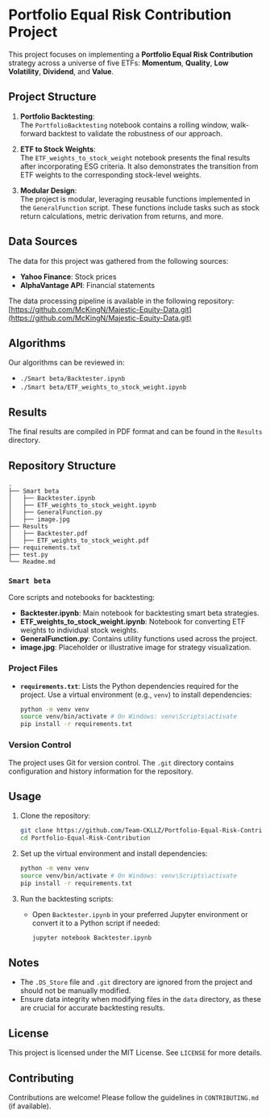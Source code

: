 # Portfolio Equal Risk Contribution Project  

This project focuses on implementing a **Portfolio Equal Risk Contribution** strategy across a universe of five ETFs: **Momentum**, **Quality**, **Low Volatility**, **Dividend**, and **Value**.  

## Project Structure  

1. **Portfolio Backtesting**:  
   The `PortfolioBacktesting` notebook contains a rolling window, walk-forward backtest to validate the robustness of our approach.  

2. **ETF to Stock Weights**:  
   The `ETF_weights_to_stock_weight` notebook presents the final results after incorporating ESG criteria. It also demonstrates the transition from ETF weights to the corresponding stock-level weights.  

3. **Modular Design**:  
   The project is modular, leveraging reusable functions implemented in the `GeneralFunction` script. These functions include tasks such as stock return calculations, metric derivation from returns, and more.  

## Data Sources  

The data for this project was gathered from the following sources:  
- **Yahoo Finance**: Stock prices  
- **AlphaVantage API**: Financial statements  

The data processing pipeline is available in the following repository:  
[https://github.com/McKingN/Majestic-Equity-Data.git](https://github.com/McKingN/Majestic-Equity-Data.git)  

## Algorithms  

Our algorithms can be reviewed in:  
- `./Smart beta/Backtester.ipynb`  
- `./Smart beta/ETF_weights_to_stock_weight.ipynb`  

## Results  

The final results are compiled in PDF format and can be found in the `Results` directory.  


## Repository Structure

```plaintext
.
├── Smart beta
│   ├── Backtester.ipynb
│   ├── ETF_weights_to_stock_weight.ipynb
│   ├── GeneralFunction.py
│   ├── image.jpg
├── Results
│   ├── Backtester.pdf
│   ├── ETF_weights_to_stock_weight.pdf
├── requirements.txt
├── test.py
└── Readme.md
```

### `Smart beta`

Core scripts and notebooks for backtesting:

- **Backtester.ipynb**: Main notebook for backtesting smart beta strategies.
- **ETF_weights_to_stock_weight.ipynb**: Notebook for converting ETF weights to individual stock weights.
- **GeneralFunction.py**: Contains utility functions used across the project.
- **image.jpg**: Placeholder or illustrative image for strategy visualization.

### Project Files

- **`requirements.txt`**: Lists the Python dependencies required for the project. Use a virtual environment (e.g., `venv`) to install dependencies:
  ```bash
  python -m venv venv
  source venv/bin/activate # On Windows: venv\Scripts\activate
  pip install -r requirements.txt
  ```


### Version Control

The project uses Git for version control. The `.git` directory contains configuration and history information for the repository.

## Usage

1. Clone the repository:
   ```bash
   git clone https://github.com/Team-CKLLZ/Portfolio-Equal-Risk-Contribution.git
   cd Portfolio-Equal-Risk-Contribution
   ```

2. Set up the virtual environment and install dependencies:
   ```bash
   python -m venv venv
   source venv/bin/activate # On Windows: venv\Scripts\activate
   pip install -r requirements.txt
   ```

3. Run the backtesting scripts:
   - Open `Backtester.ipynb` in your preferred Jupyter environment or convert it to a Python script if needed:
     ```bash
     jupyter notebook Backtester.ipynb
     ```



## Notes

- The `.DS_Store` file and `.git` directory are ignored from the project and should not be manually modified.
- Ensure data integrity when modifying files in the `data` directory, as these are crucial for accurate backtesting results.

## License

This project is licensed under the MIT License. See `LICENSE` for more details.

## Contributing

Contributions are welcome! Please follow the guidelines in `CONTRIBUTING.md` (if available).
